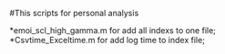 #This scripts for personal analysis
  
  *emoi_scl_high_gamma.m for add all indexs to one file;
  *Csvtime_Exceltime.m for add log time to index file;

